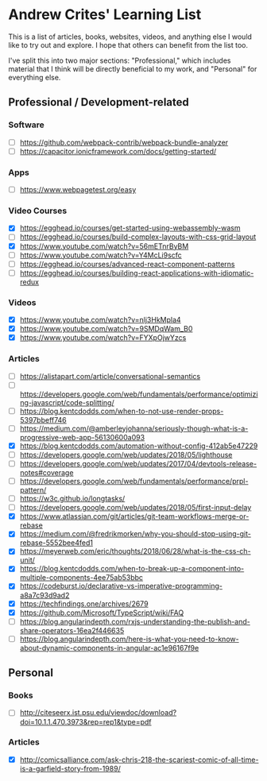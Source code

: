 # Andrew Crites' Learning List

This is a list of articles, books, websites, videos, and anything else I would
like to try out and explore. I hope that others can benefit from the list too.

I've split this into two major sections: "Professional," which includes material
that I think will be directly beneficial to my work, and "Personal" for
everything else.

## Professional / Development-related

### Software
* [ ] https://github.com/webpack-contrib/webpack-bundle-analyzer
* [ ] https://capacitor.ionicframework.com/docs/getting-started/

### Apps
* [ ] https://www.webpagetest.org/easy

### Video Courses
* [x] https://egghead.io/courses/get-started-using-webassembly-wasm
* [ ] https://egghead.io/courses/build-complex-layouts-with-css-grid-layout
* [x] https://www.youtube.com/watch?v=56mETnrByBM
* [ ] https://www.youtube.com/watch?v=Y4McLi9scfc
* [ ] https://egghead.io/courses/advanced-react-component-patterns
* [ ] https://egghead.io/courses/building-react-applications-with-idiomatic-redux

### Videos
* [x] https://www.youtube.com/watch?v=nlj3HkMpla4
* [x] https://www.youtube.com/watch?v=9SMDqWam_B0
* [x] https://www.youtube.com/watch?v=FYXpOjwYzcs

### Articles
* [ ] https://alistapart.com/article/conversational-semantics
* [ ] https://developers.google.com/web/fundamentals/performance/optimizing-javascript/code-splitting/
* [ ] https://blog.kentcdodds.com/when-to-not-use-render-props-5397bbeff746
* [ ] https://medium.com/@amberleyjohanna/seriously-though-what-is-a-progressive-web-app-56130600a093
* [x] https://blog.kentcdodds.com/automation-without-config-412ab5e47229
* [ ] https://developers.google.com/web/updates/2018/05/lighthouse
* [ ] https://developers.google.com/web/updates/2017/04/devtools-release-notes#coverage
* [ ] https://developers.google.com/web/fundamentals/performance/prpl-pattern/
* [ ] https://w3c.github.io/longtasks/
* [ ] https://developers.google.com/web/updates/2018/05/first-input-delay
* [x] https://www.atlassian.com/git/articles/git-team-workflows-merge-or-rebase
* [x] https://medium.com/@fredrikmorken/why-you-should-stop-using-git-rebase-5552bee4fed1
* [x] https://meyerweb.com/eric/thoughts/2018/06/28/what-is-the-css-ch-unit/
* [x] https://blog.kentcdodds.com/when-to-break-up-a-component-into-multiple-components-4ee75ab53bbc
* [x] https://codeburst.io/declarative-vs-imperative-programming-a8a7c93d9ad2
* [x] https://techfindings.one/archives/2679
* [x] https://github.com/Microsoft/TypeScript/wiki/FAQ
* [ ] https://blog.angularindepth.com/rxjs-understanding-the-publish-and-share-operators-16ea2f446635
* [ ] https://blog.angularindepth.com/here-is-what-you-need-to-know-about-dynamic-components-in-angular-ac1e96167f9e

## Personal

### Books
* [ ] http://citeseerx.ist.psu.edu/viewdoc/download?doi=10.1.1.470.3973&rep=rep1&type=pdf

### Articles
* [x] http://comicsalliance.com/ask-chris-218-the-scariest-comic-of-all-time-is-a-garfield-story-from-1989/
